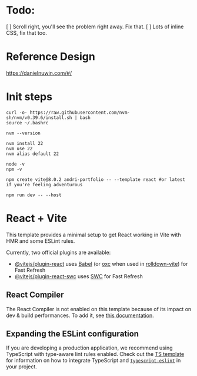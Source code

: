 # Todo:

[ ] Scroll right, you'll see the problem right away. Fix that.
[ ] Lots of inline CSS, fix that too.
# Reference Design

https://danielnuwin.com/#/

# Init steps

```
curl -o- https://raw.githubusercontent.com/nvm-sh/nvm/v0.39.6/install.sh | bash
source ~/.bashrc

nvm --version

nvm install 22
nvm use 22
nvm alias default 22

node -v
npm -v

npm create vite@8.0.2 andri-portfolio -- --template react #or latest if you're feeling adventurous

npm run dev -- --host

```

# React + Vite

This template provides a minimal setup to get React working in Vite with HMR and some ESLint rules.

Currently, two official plugins are available:

- [@vitejs/plugin-react](https://github.com/vitejs/vite-plugin-react/blob/main/packages/plugin-react) uses [Babel](https://babeljs.io/) (or [oxc](https://oxc.rs) when used in [rolldown-vite](https://vite.dev/guide/rolldown)) for Fast Refresh
- [@vitejs/plugin-react-swc](https://github.com/vitejs/vite-plugin-react/blob/main/packages/plugin-react-swc) uses [SWC](https://swc.rs/) for Fast Refresh

## React Compiler

The React Compiler is not enabled on this template because of its impact on dev & build performances. To add it, see [this documentation](https://react.dev/learn/react-compiler/installation).

## Expanding the ESLint configuration

If you are developing a production application, we recommend using TypeScript with type-aware lint rules enabled. Check out the [TS template](https://github.com/vitejs/vite/tree/main/packages/create-vite/template-react-ts) for information on how to integrate TypeScript and [`typescript-eslint`](https://typescript-eslint.io) in your project.
